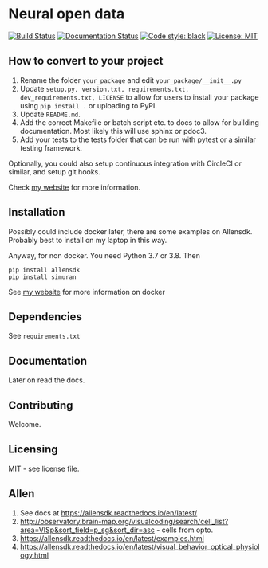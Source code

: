 # Neural open data

[![Build Status](https://travis-ci.com/seankmartin/PythonTemplate.svg?branch=master)](https://travis-ci.com/seankmartin/PythonTemplate)
[![Documentation Status](https://readthedocs.org/projects/pythontemplate/badge/?version=latest)](https://pythontemplate.readthedocs.io/en/latest/?badge=latest)
[![Code style: black](https://img.shields.io/badge/code%20style-black-000000.svg)](https://github.com/psf/black)
[![License: MIT](https://img.shields.io/badge/License-MIT-yellow.svg)](https://opensource.org/licenses/MIT)

## How to convert to your project

1. Rename the folder `your_package` and edit `your_package/__init__.py`
2. Update `setup.py, version.txt, requirements.txt, dev_requirements.txt, LICENSE` to allow for users to install your package using `pip install .` or uploading to PyPI.
3. Update `README.md`.
4. Add the correct Makefile or batch script etc. to docs to allow for building documentation. Most likely this will use sphinx or pdoc3.
5. Add your tests to the tests folder that can be run with pytest or a similar testing framework.

Optionally, you could also setup continuous integration with CircleCI or similar, and setup git hooks.

Check [my website](https://seankmartin.netlify.app/python/getting-your-code-out-there/#uploading-your-package-to-pypi) for more information.


## Installation

Possibly could include docker later, there are some examples on Allensdk. Probably best to install on my laptop in this way.

Anyway, for non docker. You need Python 3.7 or 3.8. Then

```
pip install allensdk
pip install simuran
```

See [my website](https://seankmartin.netlify.app/computing/using-docker/) for more information on docker

## Dependencies

See `requirements.txt`

## Documentation

Later on read the docs.

## Contributing

Welcome.

## Licensing

MIT - see license file.

## Allen

1. See docs at https://allensdk.readthedocs.io/en/latest/
2. http://observatory.brain-map.org/visualcoding/search/cell_list?area=VISp&sort_field=p_sg&sort_dir=asc - cells from opto.
3. https://allensdk.readthedocs.io/en/latest/examples.html
4. https://allensdk.readthedocs.io/en/latest/visual_behavior_optical_physiology.html